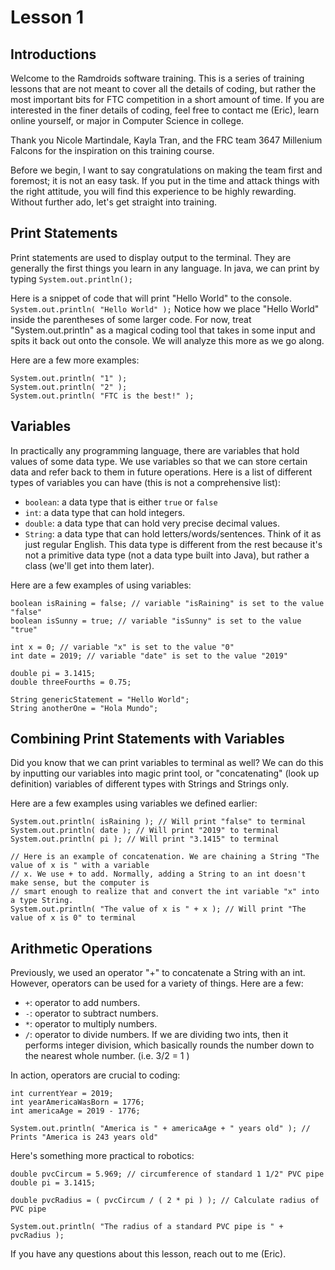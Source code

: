 # Lesson 1
## Introductions ##
Welcome to the Ramdroids software training. This is a series of training lessons that are not meant
to cover all the details of coding, but rather the most important bits for FTC competition in a short
amount of time. If you are interested in the finer details of coding, feel free to contact me (Eric),
learn online yourself, or major in Computer Science in college.

Thank you Nicole Martindale, Kayla Tran, and the FRC team 3647 Millenium Falcons for the inspiration
on this training course.

Before we begin, I want to say congratulations on making the team first and foremost; it is not an
easy task. If you put in the time and attack things with the right attitude, you will find this
experience to be highly rewarding. Without further ado, let's get straight into training.

## Print Statements ##
Print statements are used to display output to the terminal. They are generally the first things you
learn in any language. In java, we can print by typing ```System.out.println();```

Here is a snippet of code that will print "Hello World" to the console.
```System.out.println( "Hello World" );```
Notice how we place "Hello World" inside the parentheses of some larger code. For now, treat
"System.out.println" as a magical coding tool that takes in some input and spits it back out onto
the console. We will analyze this more as we go along.

Here are a few more examples:
```
System.out.println( "1" );
System.out.println( "2" );
System.out.println( "FTC is the best!" );
```

## Variables ##
In practically any programming language, there are variables that hold values of some data type.
We use variables so that we can store certain data and refer back to them in future operations.
Here is a list of different types of variables you can have (this is not a comprehensive list):
* ```boolean```: a data type that is either ```true``` or ```false```
* ```int```: a data type that can hold integers.
* ```double```: a data type that can hold very precise decimal values.
* ```String```: a data type that can hold letters/words/sentences. Think of it as just regular English.
               This data type is different from the rest because it's not a primitive data type
               (not a data type built into Java), but rather a class (we'll get into them later).

Here are a few examples of using variables:
```
boolean isRaining = false; // variable "isRaining" is set to the value "false"
boolean isSunny = true; // variable "isSunny" is set to the value "true"

int x = 0; // variable "x" is set to the value "0"
int date = 2019; // variable "date" is set to the value "2019"

double pi = 3.1415;
double threeFourths = 0.75;

String genericStatement = "Hello World";
String anotherOne = "Hola Mundo";
```

## Combining Print Statements with Variables ##
Did you know that we can print variables to terminal as well? We can do this by inputting our
variables into magic print tool, or "concatenating" (look up definition) variables of different types
with Strings and Strings only.

 Here are a few examples using variables we defined earlier:
 ```
 System.out.println( isRaining ); // Will print "false" to terminal
 System.out.println( date ); // Will print "2019" to terminal
 System.out.println( pi ); // Will print "3.1415" to terminal

 // Here is an example of concatenation. We are chaining a String "The value of x is " with a variable
 // x. We use + to add. Normally, adding a String to an int doesn't make sense, but the computer is
 // smart enough to realize that and convert the int variable "x" into a type String.
 System.out.println( "The value of x is " + x ); // Will print "The value of x is 0" to terminal
```
 ## Arithmetic Operations ##
 Previously, we used an operator "+" to concatenate a String with an int. However, operators can be
 used for a variety of things. Here are a few:
 * ```+```: operator to add numbers.
 * ```-```: operator to subtract numbers.
 * ```*```: operator to multiply numbers.
 * ```/```: operator to divide numbers. If we are dividing two ints, then it performs integer division,
            which basically rounds the number down to the nearest whole number. (i.e. 3/2 = 1 )

 In action, operators are crucial to coding:
 ```
 int currentYear = 2019;
 int yearAmericaWasBorn = 1776;
 int americaAge = 2019 - 1776;

 System.out.println( "America is " + americaAge + " years old" ); // Prints "America is 243 years old"

 ```
 Here's something more practical to robotics:

 ```
 double pvcCircum = 5.969; // circumference of standard 1 1/2" PVC pipe
 double pi = 3.1415;

 double pvcRadius = ( pvcCircum / ( 2 * pi ) ); // Calculate radius of PVC pipe

 System.out.println( "The radius of a standard PVC pipe is " + pvcRadius );
 ```

 If you have any questions about this lesson, reach out to me (Eric).
